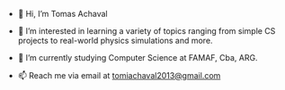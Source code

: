 - 👋 Hi, I’m Tomas Achaval
- 👀 I’m interested in learning a variety of topics ranging from simple CS projects to real-world physics simulations and more.
- 🌱 I’m currently studying Computer Science at FAMAF, Cba, ARG.

- 📫 Reach me via email at tomiachaval2013@gmail.com
